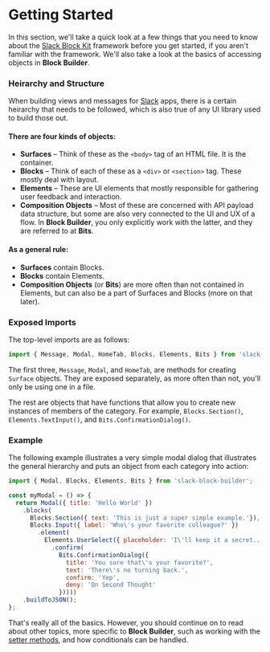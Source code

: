 # Getting Started

In this section, we'll take a quick look at a few things that you need to know about the [Slack Block Kit](https://api.slack.com/block-kit) framework before you get started, if you aren't familiar with the framework. We'll also take a look at the basics of accessing objects in **Block Builder**.

### Heirarchy and Structure

When building views and messages for [Slack](https://slack.com) apps, there is a certain heirarchy that needs to be followed, which is also true of any UI library used to build those out.

#### There are four kinds of objects: ####

* **Surfaces** – Think of these as the `<body>` tag of an HTML file. It is the container. 
* **Blocks** – Think of each of these as a `<div>` or `<section>` tag. These mostly deal with layout. 
* **Elements** – These are UI elements that mostly responsible for gathering user feedback and interaction.
* **Composition Objects** – Most of these are concerned with API payload data structure, but some are also very connected to the UI and UX of a flow. In **Block Builder**, you only explicitly work with the latter, and they are referred to at **Bits**.

#### As a general rule: ####

* **Surfaces** contain Blocks.
* **Blocks** contain Elements.
* **Composition Objects** (or **Bits**) are more often than not contained in Elements, but can also be a part of Surfaces and Blocks (more on that later).

### Exposed Imports

The top-level imports are as follows: 

```javascript
import { Message, Modal, HomeTab, Blocks, Elements, Bits } from 'slack-block-builder';
```
The first three, `Message`, `Modal`, and `HomeTab`, are methods for creating `Surface` objects. They are exposed separately, as more often than not, you'll only be using one in a file.

The rest are objects that have functions that allow you to create new instances of members of the category. For example, `Blocks.Section()`, `Elements.TextInput()`, and `Bits.ConfirmationDialog()`.

### Example

The following example illustrates a very simple modal dialog that illustrates the general hierarchy and puts an object from each category into action:

```javascript
import { Modal, Blocks, Elements, Bits } from 'slack-block-builder';

const myModal = () => {
  return Modal({ title: 'Hello World' })
    .blocks(
      Blocks.Section({ text: 'This is just a super simple example.'}),    
      Blocks.Input({ label: 'Who\'s your favorite colleague?' })
        .element(
          Elements.UserSelect({ placeholder: 'I\'ll keep it a secret...'})  
            .confirm(
              Bits.ConfirmationDialog({
                title: 'You sure that\'s your favorite?',
                text: 'There\'s no turning back.',
                confirm: 'Yep',
                deny: 'On Second Thought'
              }))))
    .buildToJSON();   
};
```

That's really all of the basics. However, you should continue on to read about other topics, more specific to **Block Builder**, such as working with the [setter methods](setter-methods.md), and how conditionals can be handled.
